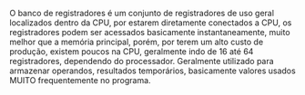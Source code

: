 O banco de registradores é um conjunto de registradores de uso geral localizados dentro da CPU, por estarem diretamente conectados a CPU, os registradores podem ser acessados basicamente instantaneamente, muito melhor que a memória principal, porém, por terem um alto custo de produção, existem poucos na CPU, geralmente indo de 16 até 64 registradores, dependendo do processador.
Geralmente utilizado para armazenar operandos, resultados temporários, basicamente valores usados MUITO frequentemente no programa.